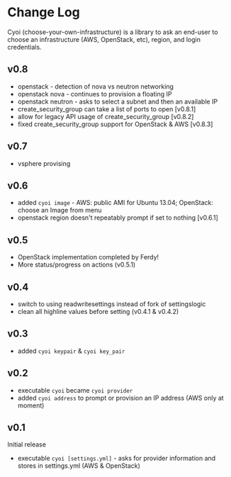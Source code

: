 # Change Log

Cyoi (choose-your-own-infrastructure) is a library to ask an end-user to choose an infrastructure (AWS, OpenStack, etc), region, and login credentials.

## v0.8

* openstack - detection of nova vs neutron networking
* openstack nova - continues to provision a floating IP
* openstack neutron - asks to select a subnet and then an available IP
* create_security_group can take a list of ports to open [v0.8.1]
* allow for legacy API usage of create_security_group [v0.8.2]
* fixed create_security_group support for OpenStack & AWS [v0.8.3]

## v0.7

* vsphere provising

## v0.6

* added `cyoi image` - AWS: public AMI for Ubuntu 13.04; OpenStack: choose an Image from menu
* openstack region doesn't repeatably prompt if set to nothing [v0.6.1]

## v0.5

* OpenStack implementation completed by Ferdy!
* More status/progress on actions (v0.5.1)

## v0.4

* switch to using readwritesettings instead of fork of settingslogic
* clean all highline values before setting (v0.4.1 & v0.4.2)

## v0.3

* added `cyoi keypair` & `cyoi key_pair`

## v0.2

* executable `cyoi` became `cyoi provider`
* added `cyoi address` to prompt or provision an IP address (AWS only at moment)

## v0.1

Initial release

* executable `cyoi [settings.yml]` - asks for provider information and stores in settings.yml (AWS & OpenStack)
